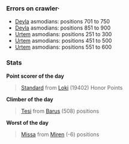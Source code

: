 ### Errors on crawler·
- [Deyla](/#/ranking/Deyla) asmodians: positions 701 to 750
- [Deyla](/#/ranking/Deyla) asmodians: positions 851 to 900
- [Urtem](/#/ranking/Urtem) asmodians: positions 251 to 300
- [Urtem](/#/ranking/Urtem) asmodians: positions 451 to 500
- [Urtem](/#/ranking/Urtem) asmodians: positions 551 to 600


### Stats

**Point scorer of the day**
>[Standard](/#/character/Loki/367333) from [Loki](/#/ranking/Loki)  (19402) Honor Points


**Climber of the day**
>[Tesi](/#/character/Barus/206529) from [Barus](/#/ranking/Barus)  (508) positions


**Worst of the day**
>[Missa](/#/character/Miren/34405) from [Miren](/#/ranking/Miren)  (-6) positions


